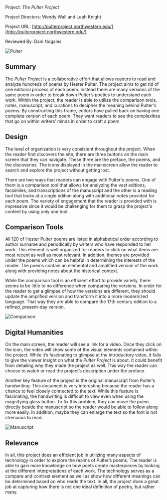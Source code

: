 Project: _The Pulter Project_

Project Directors: Wendy Wall and Leah Knight

Project URL: [http://pulterproject.northwestern.edu/](http://pulterproject.northwestern.edu/)

Reviewed By: Dani Nogales

![Pulter](https://DanielleNogales.github.io/danielle-nogales-CNU/images/Pulter.jpg)

## Summary

The _Pulter Project_ is a collaborative effort that allows readers to read and analyze hundreds of poems by Hester Pulter. The project aims to get rid of one editorial process of each poem. Instead there are many versions of the same poem in order to break down Pulter’s poetics to understand each work. Within the project, the reader is able to utilize the comparison tools, notes, manuscript, and curations to decipher the meaning behind Pulter's poems. 
By constructing this frame, editors have pulled back on having one complete version of each poem. They want readers to see the complexities that go on within writers’ minds in order to craft a poem. 

## Design

The level of organization is very consistent throughout the project. When the reader first discovers the site, there are three buttons on the main screen that they can navigate. These three are the preface, the poems, and the discoveries. The icons displayed in the mainscreen allow the reader to search and explore the project without getting lost. 

There are two ways that readers can engage with Pulter's poems. One of them is a comparison tool that allows for analyzing the vast editions, facsimiles, and transcriptions of the manuscript and the other is a reading tool that looks at a single edition along with additional notes provided for each poem. The variety of engagement that the reader is provided with is impressive since it would be challenging for them to grasp the project's content by using only one tool. 

## Comparison Tools

All 120 of Hester Pulter poems are listed in alphabetical order according to author surname and periodically by writers who have responded to her work. This element is well organized for readers to click on what items are most recent as well as most relevant. In addition, themes are provided under the poems which can be helpful in determining the interests of the reader. The poems contain an elemental and amplified version of the work along with providing notes about the historical context. 

While the comparison tool is an efficient effort to provide variety, there seems to be little to no difference when comparing the versions. In order for the reader to get a glimpse of how the versions are different, they should update the amplified version and transform it into a more modernized language. That way they are able to compare the 17th century edition to a refined, present-day version. 

![Comparison](https://DanielleNogales.github.io/danielle-nogales-CNU/images/comparison.jpg)

## Digital Humanities

On the main screen, the reader will see a link for a video. Once they click on the icon, the video will show some of the visual elements contained within the project. While it’s fascinating to glimpse at the introductory video, it fails to give the viewer insight on what the _Pulter Project_ is about. It could benefit from detailing why they made the project as well. This way the reader can choose to watch or read the project’s description under the preface. 

Another key feature of the project is the original manuscript from Pulter’s handwriting. This document is very interesting because the reader has a chance to feel closely connected to the text. While this feature is fascinating, the handwriting is difficult to view even when using the magnifying glass button. To fix this problem, they can move the poem directly beside the manuscript so the reader would be able to follow along more easily. In addition, maybe they can enlarge the text so the font is not strenuous to read.

![Manuscript](https://DanielleNogales.github.io/danielle-nogales-CNU/images/manuscript.JPG)

## Relevance

In all, this project does an efficient job in utilizing many aspects of technology in order to explore the realms of Pulter’s poems. The reader is able to gain more knowledge on how poets create masterpieces by looking at the different interpretations of each work. The technology serves as a compare and contrast element as well as show how different meanings can be determined based on who reads the text. In all, the project does a great job at capturing how there is not one ideal definition of poetry, but rather many. 
